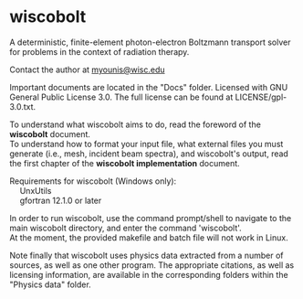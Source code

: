 # wiscobolt
A deterministic, finite-element photon-electron Boltzmann transport solver for problems in the context of radiation therapy.  

Contact the author at myounis@wisc.edu  

Important documents are located in the "Docs" folder. Licensed with GNU General Public License 3.0. The full license can be found at LICENSE/gpl-3.0.txt.  

To understand what wiscobolt aims to do, read the foreword of the **wiscobolt** document.  
To understand how to format your input file, what external files you must generate (i.e., mesh, incident beam spectra), and wiscobolt's output, read the first chapter of the **wiscobolt implementation** document.  

Requirements for wiscobolt (Windows only):  
  &emsp; UnxUtils  
  &emsp; gfortran 12.1.0 or later  
  
In order to run wiscobolt, use the command prompt/shell to navigate to the main wiscobolt directory, and enter the command 'wiscobolt'.  
At the moment, the provided makefile and batch file will not work in Linux.  

Note finally that wiscobolt uses physics data extracted from a number of sources, as well as one other program. The appropriate citations, as well as licensing information, are available in the corresponding folders within the "Physics data" folder.  
